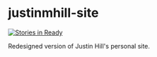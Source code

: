 # justinmhill-site

[![Stories in Ready](https://badge.waffle.io/jmhill/justinmhill-site.svg?label=ready&title=Ready)](http://waffle.io/jmhill/justinmhill-site)

Redesigned version of Justin Hill's personal site.
